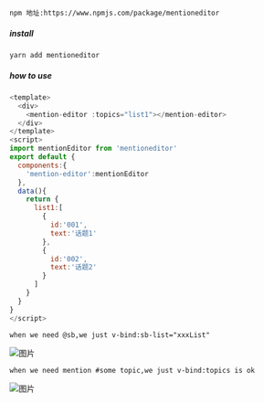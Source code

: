 
```
npm 地址:https://www.npmjs.com/package/mentioneditor

```
##### install
```
yarn add mentioneditor
```
##### how to use 
```javascript
<template>
  <div>
    <mention-editor :topics="list1"></mention-editor>
  </div>
</template>
<script>
import mentionEditor from 'mentioneditor'
export default {
  components:{
    'mention-editor':mentionEditor
  },
  data(){
    return {
      list1:[
        {
          id:'001',
          text:'话题1'
        },
        {
          id:'002',
          text:'话题2'
        }
      ]
    }
  }
}
</script>
```
```
when we need @sb,we just v-bind:sb-list="xxxList" 
```
![图片](https://coding-net-production-pp-ci.codehub.cn/66a1f353-8db2-4357-90b7-82fc0fa080c9.png)

```
when we need mention #some topic,we just v-bind:topics is ok
```
![图片](https://coding-net-production-pp-ci.codehub.cn/3dc08130-4814-48c4-b82c-677d013c3446.png)
